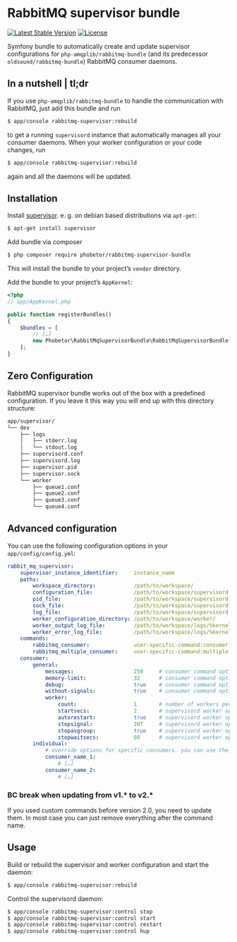 RabbitMQ supervisor bundle
==========================

[![Latest Stable Version](https://poser.pugx.org/phobetor/rabbitmq-supervisor-bundle/v/stable.png)](https://packagist.org/packages/phobetor/rabbitmq-supervisor-bundle) [![License](https://poser.pugx.org/phobetor/rabbitmq-supervisor-bundle/license.png)](https://packagist.org/packages/phobetor/rabbitmq-supervisor-bundle)

Symfony bundle to automatically create and update supervisor configurations for `php-amqplib/rabbitmq-bundle` (and its predecessor `oldsound/rabbitmq-bundle`) RabbitMQ consumer daemons.

## In a nutshell | tl;dr

If you use `php-amqplib/rabbitmq-bundle` to handle the communication with RabbitMQ, just add this bundle and run
```sh
$ app/console rabbitmq-supervisor:rebuild
```
to get a running `supervisord` instance that automatically manages all your consumer daemons.
When your worker configuration or your code changes, run
```sh
$ app/console rabbitmq-supervisor:rebuild
```
again and all the daemons will be updated.

## Installation

Install [supervisor](http://supervisord.org/). e. g. on debian based distributions via `apt-get`:
```sh
$ apt-get install supervisor
```

Add bundle via composer
```sh
$ php composer require phobetor/rabbitmq-supervisor-bundle
```
This will install the bundle to your project’s `vendor` directory.

Add the bundle to your project’s `AppKernel`:
```php
<?php
// app/AppKernel.php

public function registerBundles()
{
    $bundles = [
        // […]
        new Phobetor\RabbitMqSupervisorBundle\RabbitMqSupervisorBundle(),
    ];
}
```

## Zero Configuration

RabbitMQ supervisor bundle works out of the box with a predefined configuration. If you leave it this way you will end
up with this directory structure:
```sh
app/supervisor/
└── dev
    ├── logs
    │   ├── stderr.log
    │   └── stdout.log
    ├── supervisord.conf
    ├── supervisord.log
    ├── supervisor.pid
    ├── supervisor.sock
    └── worker
        ├── queue1.conf
        ├── queue2.conf
        ├── queue3.conf
        └── queue4.conf
```

## Advanced configuration

You can use the following configuration options in your `app/config/config.yml`:
```yml
rabbit_mq_supervisor:
    supervisor_instance_identifier:     instance_name
    paths:
        workspace_directory:            /path/to/workspace/
        configuration_file:             /path/to/workspace/supervisord.conf
        pid_file:                       /path/to/workspace/supervisord.pid
        sock_file:                      /path/to/workspace/supervisord.sock
        log_file:                       /path/to/workspace/supervisord.log
        worker_configuration_directory: /path/to/workspace/worker/
        worker_output_log_file:         /path/to/workspace/logs/%kernel.environment%.log
        worker_error_log_file:          /path/to/workspace/logs/%kernel.environment%.log
    commands:
        rabbitmq_consumer:              user-specific-command:consumer
        rabbitmq_multiple_consumer:     user-specific-command:multiple-consumer
    consumer:
        general:
            messages:                   250     # consumer command option: messages to consume
            memory-limit:               32      # consumer command option: allowed memory for this process
            debug:                      true    # consumer command option: enable debugging
            without-signals:            true    # consumer command option: disable catching of system signals
            worker:
                count:                  1       # number of workers per consumer
                startsecs:              2       # supervisord worker option: seconds to consider program running
                autorestart:            true    # supervisord worker option: if supervisord should restarted program automatically
                stopsignal:             INT     # supervisord worker option: the signal used to kill the program
                stopasgroup:            true    # supervisord worker option: if whole process group should be stopped
                stopwaitsecs:           60      # supervisord worker option: seconds to wait after stop signal before sending kill signal
        individual:
            # override options for specific consumers. you can use the same options for any consumer as in consumer.general
            consumer_name_1:
                # […]
            consumer_name_2:
                # […]
```

### BC break when updating from v1.* to v2.*
If you used custom commands before version 2.0, you need to update them. In most case you can just remove everything
after the command name.

## Usage

Build or rebuild the supervisor and worker configuration and start the daemon:
```sh
$ app/console rabbitmq-supervisor:rebuild
```

Control the supervisord daemon:
```sh
$ app/console rabbitmq-supervisor:control stop
$ app/console rabbitmq-supervisor:control start
$ app/console rabbitmq-supervisor:control restart
$ app/console rabbitmq-supervisor:control hup
```

